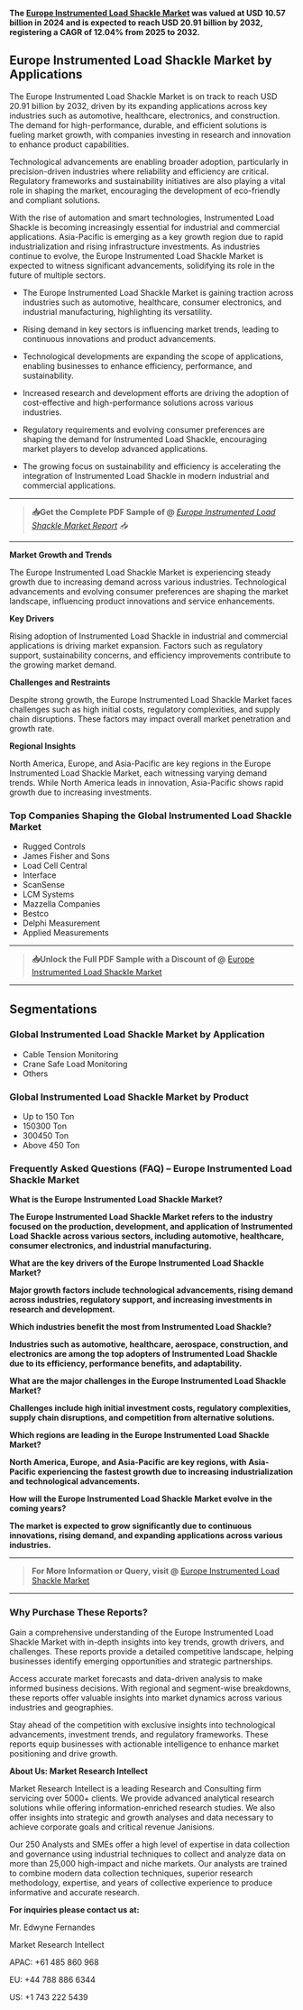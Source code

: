 <p><strong>The <a href="https://www.marketresearchintellect.com/download-sample/?rid=336097&amp;utm_source=Pulse-April-Europe&amp;utm_medium=852">Europe Instrumented Load Shackle Market</a> was valued at USD 10.57 billion in 2024 and is expected to reach USD 20.91 billion by 2032, registering a CAGR of 12.04% from 2025 to 2032.</strong></p><h2>Europe Instrumented Load Shackle Market by Applications&nbsp;</h2><p><p>The Europe Instrumented Load Shackle Market is on track to reach USD 20.91 billion by 2032, driven by its expanding applications across key industries such as automotive, healthcare, electronics, and construction. The demand for high-performance, durable, and efficient solutions is fueling market growth, with companies investing in research and innovation to enhance product capabilities.</p><p>Technological advancements are enabling broader adoption, particularly in precision-driven industries where reliability and efficiency are critical. Regulatory frameworks and sustainability initiatives are also playing a vital role in shaping the market, encouraging the development of eco-friendly and compliant solutions.</p><p>With the rise of automation and smart technologies, Instrumented Load Shackle is becoming increasingly essential for industrial and commercial applications. Asia-Pacific is emerging as a key growth region due to rapid industrialization and rising infrastructure investments. As industries continue to evolve, the Europe Instrumented Load Shackle Market is expected to witness significant advancements, solidifying its role in the future of multiple sectors.</p></p><ul><li><p>The Europe Instrumented Load Shackle Market is gaining traction across industries such as automotive, healthcare, consumer electronics, and industrial manufacturing, highlighting its versatility.</p></li><li><p>Rising demand in key sectors is influencing market trends, leading to continuous innovations and product advancements.</p></li><li><p>Technological developments are expanding the scope of applications, enabling businesses to enhance efficiency, performance, and sustainability.</p></li><li><p>Increased research and development efforts are driving the adoption of cost-effective and high-performance solutions across various industries.</p></li><li><p>Regulatory requirements and evolving consumer preferences are shaping the demand for Instrumented Load Shackle, encouraging market players to develop advanced applications.</p></li><li><p>The growing focus on sustainability and efficiency is accelerating the integration of Instrumented Load Shackle in modern industrial and commercial applications.</p></li></ul><hr /><blockquote><p><strong><span class="font-[700]">📥Get the Complete PDF Sample of @ </span></strong><em><span class="font-[700]"><a href="https://www.marketresearchintellect.com/download-sample/?rid=336097&amp;utm_source=Pulse-April-Europe&amp;utm_medium=852" target="_blank" data-tracking-control-name="article-ssr-frontend-pulse_little-text-block" data-tracking-will-navigate="" data-test-link="">Europe Instrumented Load Shackle Market Report</a>&nbsp;📥</span></em></p></blockquote><hr /><p class="" data-start="77" data-end="360"><strong data-start="77" data-end="105">Market Growth and Trends</strong></p><p class="" data-start="77" data-end="360">The Europe Instrumented Load Shackle Market is experiencing steady growth due to increasing demand across various industries. Technological advancements and evolving consumer preferences are shaping the market landscape, influencing product innovations and service enhancements.</p><p class="" data-start="362" data-end="606"><strong data-start="362" data-end="377">Key Drivers</strong></p><p class="" data-start="362" data-end="606">Rising adoption of Instrumented Load Shackle in industrial and commercial applications is driving market expansion. Factors such as regulatory support, sustainability concerns, and efficiency improvements contribute to the growing market demand.</p><p class="" data-start="608" data-end="849"><strong data-start="608" data-end="637">Challenges and Restraints</strong></p><p class="" data-start="608" data-end="849">Despite strong growth, the Europe Instrumented Load Shackle Market faces challenges such as high initial costs, regulatory complexities, and supply chain disruptions. These factors may impact overall market penetration and growth rate.</p><p class="" data-start="851" data-end="1095"><strong data-start="851" data-end="872">Regional Insights</strong></p><p class="" data-start="851" data-end="1095">North America, Europe, and Asia-Pacific are key regions in the Europe Instrumented Load Shackle Market, each witnessing varying demand trends. While North America leads in innovation, Asia-Pacific shows rapid growth due to increasing investments.</p><p><h3>Top Companies Shaping the Global Instrumented Load Shackle Market </h3><ul><li>Rugged Controls</li><li>James Fisher and Sons</li><li>Load Cell Central</li><li>Interface</li><li>ScanSense</li><li>LCM Systems</li><li>Mazzella Companies</li><li>Bestco</li><li>Delphi Measurement</li><li>Applied Measurements</li></ul></p><hr /><blockquote><p><strong>📥Unlock the Full PDF Sample with a Discount of @</strong> <a href="https://www.marketresearchintellect.com/ask-for-discount/?rid=336097&amp;utm_source=Pulse-April-Europe&amp;utm_medium=852">Europe Instrumented Load Shackle Market</a></p></blockquote><hr /><p><h2>Segmentations</h2><h3>Global Instrumented Load Shackle Market by Application</h3><ul><li>Cable Tension Monitoring</li><li>Crane Safe Load Monitoring</li><li>Others</li></ul><h3>Global Instrumented Load Shackle Market by Product</h3><ul><li>Up to 150 Ton</li><li>150300 Ton</li><li>300450 Ton</li><li>Above 450 Ton</li></ul></p><h3><strong>Frequently Asked Questions (FAQ) &ndash; Europe Instrumented Load Shackle Market</strong></h3><p><strong>What is the Europe Instrumented Load Shackle Market?</strong></p><p><strong>The Europe Instrumented Load Shackle Market refers to the industry focused on the production, development, and application of Instrumented Load Shackle across various sectors, including automotive, healthcare, consumer electronics, and industrial manufacturing.</strong></p><p><strong>What are the key drivers of the Europe Instrumented Load Shackle Market?</strong></p><p><strong>Major growth factors include technological advancements, rising demand across industries, regulatory support, and increasing investments in research and development.</strong></p><p><strong>Which industries benefit the most from Instrumented Load Shackle?</strong></p><p><strong>Industries such as automotive, healthcare, aerospace, construction, and electronics are among the top adopters of Instrumented Load Shackle due to its efficiency, performance benefits, and adaptability.</strong></p><p><strong>What are the major challenges in the Europe Instrumented Load Shackle Market?</strong></p><p><strong>Challenges include high initial investment costs, regulatory complexities, supply chain disruptions, and competition from alternative solutions.</strong></p><p><strong>Which regions are leading in the Europe Instrumented Load Shackle Market?</strong></p><p><strong>North America, Europe, and Asia-Pacific are key regions, with Asia-Pacific experiencing the fastest growth due to increasing industrialization and technological advancements.</strong></p><p><strong>How will the Europe Instrumented Load Shackle Market evolve in the coming years?</strong></p><p><strong>The market is expected to grow significantly due to continuous innovations, rising demand, and expanding applications across various industries.</strong></p><hr /><blockquote><p><span class="font-[700]"><strong>For More Information or Query, visit&nbsp;@</strong>&nbsp;</span><span class="font-[700]"><a href="https://www.marketresearchintellect.com/product/global-instrumented-load-shackle-market-size-and-forecast/?utm_source=Linkedin&utm_medium=852" target="_blank" data-tracking-control-name="article-ssr-frontend-pulse_little-text-block" data-tracking-will-navigate="" data-test-link="">Europe Instrumented Load Shackle Market</a></span></p></blockquote><hr /><h3><strong data-start="0" data-end="31">Why Purchase These Reports?</strong></h3><p class="" data-start="35" data-end="297">Gain a comprehensive understanding of the Europe Instrumented Load Shackle Market with in-depth insights into key trends, growth drivers, and challenges. These reports provide a detailed competitive landscape, helping businesses identify emerging opportunities and strategic partnerships.</p><p class="" data-start="299" data-end="540">Access accurate market forecasts and data-driven analysis to make informed business decisions. With regional and segment-wise breakdowns, these reports offer valuable insights into market dynamics across various industries and geographies.</p><p class="" data-start="542" data-end="784">Stay ahead of the competition with exclusive insights into technological advancements, investment trends, and regulatory frameworks. These reports equip businesses with actionable intelligence to enhance market positioning and drive growth.</p><p><strong><span class="font-[700]">About Us: Market Research Intellect</span></strong></p><p><span class="">Market Research Intellect is a leading Research and Consulting firm servicing over 5000+ clients. We provide advanced analytical research solutions while offering information-enriched research studies.&nbsp;</span>We also offer insights into strategic and growth analyses and data necessary to achieve corporate goals and critical revenue Janisions.</p><p><span class="">Our 250 Analysts and SMEs offer a high level of expertise in data collection and governance using industrial techniques to collect and analyze data on more than 25,000 high-impact and niche markets. Our analysts are trained to combine modern data collection techniques, superior research methodology, expertise, and years of collective experience to produce informative and accurate research.</span></p><p><strong>For inquiries please contact us at:</strong></p><p>Mr. Edwyne Fernandes</p><p>Market Research Intellect</p><p>APAC: +61 485 860 968</p><p>EU: +44 788 886 6344</p><p>US: +1 743 222 5439</p>